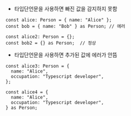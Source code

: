 - 타입단언문을 사용하면 빠진 값을 감지하지 못함

```
const alice: Person = { name: "Alice" };
const bob = { name: "Bob" } as Person; // 에러

const alice2: Person = {};
const bob2 = {} as Person;  // 정상

```

- 타입단언문을 사용하면 추가된 값에 에러가 안뜸

```
const alice3: Person = {
  name: "Alice",
  occupation: "Typescript developer",
};

const alice4 = {
  name: "Alice",
  occupation: "Typescript developer",
} as Person;

```

